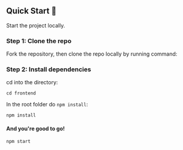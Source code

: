 ## Quick Start :rocket:

Start the project locally.

### Step 1: Clone the repo

Fork the repository, then clone the repo locally by running command:


### Step 2: Install dependencies

cd into the directory:

```
cd frontend
```

In the root folder do `npm install`:

```
npm install
```

#### And you're good to go!

```
npm start

